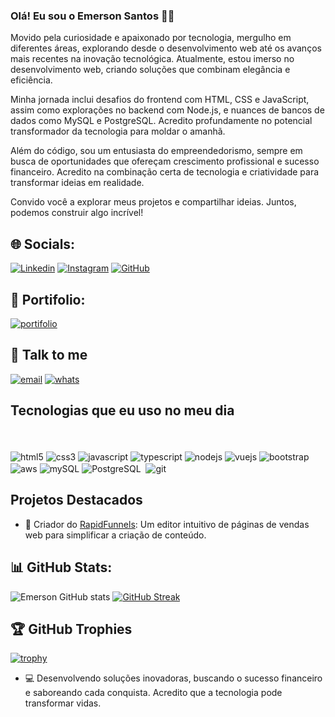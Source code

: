 
### Olá! Eu sou o Emerson Santos ✋🏾

Movido pela curiosidade e apaixonado por tecnologia, mergulho em diferentes áreas, explorando desde o desenvolvimento web até os avanços mais recentes na inovação tecnológica. Atualmente, estou imerso no desenvolvimento web, criando soluções que combinam elegância e eficiência.

Minha jornada inclui desafios do frontend com HTML, CSS e JavaScript, assim como explorações no backend com Node.js, e nuances de bancos de dados como MySQL e PostgreSQL. Acredito profundamente no potencial transformador da tecnologia para moldar o amanhã.

Além do código, sou um entusiasta do empreendedorismo, sempre em busca de oportunidades que ofereçam crescimento profissional e sucesso financeiro. Acredito na combinação certa de tecnologia e criatividade para transformar ideias em realidade.

Convido você a explorar meus projetos e compartilhar ideias. Juntos, podemos construir algo incrível!



## 🌐 Socials:
[![Linkedin](https://img.shields.io/badge/LinkedIn-0077B5?style=for-the-badge&logo=linkedin&logoColor=white)](https://www.linkedin.com/in/emerson-santos-3857ba221/)
[![Instagram](https://img.shields.io/badge/Instagram-E4405F?style=for-the-badge&logo=instagram&logoColor=white)](https://www.instagram.com/emerson1998santos/)
[![GitHub](https://img.shields.io/badge/GitHub-100000?style=for-the-badge&logo=github&logoColor=white)](https://github.com/emersonSantos98)

## 📂 Portifolio:
[![portifolio](https://img.shields.io/badge/website-000000?style=for-the-badge&logo=About.me&logoColor=white)](https://emersonsantos98.github.io/)


## 📠 Talk to me
[![email](https://img.shields.io/badge/Gmail-D14836?style=for-the-badge&logo=gmail&logoColor=white)](https://mail.google.com/mail/u/0/?ogbl#inbox)
[![whats](https://img.shields.io/badge/WhatsApp-25D366?style=for-the-badge&logo=whatsapp&logoColor=white)](https://api.whatsapp.com/send?phone=5511937507856&text=Ol%C3%A1)

## Tecnologias que eu uso no meu dia

<div style="display: inline-block"><br/>
<!-- Adicione suas tecnologias destacadas aqui -->
</div>
<br/>

<div style="display: inline-block"><br/>
<img align="center" alt="html5" src="https://img.shields.io/badge/HTML5-E34F26?style=for-the-badge&logo=html5&logoColor=white"/>
<img align="center" alt="css3" src="https://img.shields.io/badge/CSS3-1572B6?style=for-the-badge&logo=css3&logoColor=white"/>
<img align="center" alt="javascript" src="https://img.shields.io/badge/JavaScript-F7DF1E?style=for-the-badge&logo=javascript&logoColor=black"/>
<img align="center" alt="typescript" src="https://img.shields.io/badge/TypeScript-007ACC?style=for-the-badge&logo=typescript&logoColor=white"/>
<img align="center" alt="nodejs" src="https://img.shields.io/badge/Node.js-43853D?style=for-the-badge&logo=node.js&logoColor=whit"/>
<img align="center" alt="vuejs" src="https://img.shields.io/badge/Vue.js-35495E?style=for-the-badge&logo=vue.js&logoColor=4FC08D"/>
<img align="center" alt="bootstrap" src="https://img.shields.io/badge/Bootstrap-563D7C?style=for-the-badge&logo=bootstrap&logoColor=white"/>
<img align="center" alt="aws" src="https://img.shields.io/badge/Amazon_AWS-FF9900?style=for-the-badge&logo=amazonaws&logoColor=white"/>
<img align="center" alt="mySQL" src="https://img.shields.io/badge/MySQL-005C84?style=for-the-badge&logo=mysql&logoColor=white"/>
<img align="center" alt="PostgreSQL" src="https://img.shields.io/badge/PostgreSQL-316192?style=for-the-badge&logo=postgresql&logoColor=white"/>
<img align="center" alt="" src="https://img.shields.io/badge/Express.js-404D59?style=for-the-badge"/>
<img align="center" alt="git" src="https://img.shields.io/badge/GIT-E44C30?style=for-the-badge&logo=git&logoColor=white"/>
</div>
<br/>

## Projetos Destacados

- 🚀 Criador do [RapidFunnels](https://app.rapidfunnels.com.br/login): Um editor intuitivo de páginas de vendas web para simplificar a criação de conteúdo.

## 📊 GitHub Stats:

![Emerson GitHub stats](https://github-readme-stats.vercel.app/api?username=emersonSantos98&show_icons=true&theme=radical)
[![GitHub Streak](https://streak-stats.demolab.com/?user=emersonSantos98&theme=dracula)](https://git.io/streak-stats)

## 🏆 GitHub Trophies

[![trophy](https://github-profile-trophy.vercel.app/?username=emersonSantos98&row=2&column=10&theme=monokai)](https://github.com/ryo-ma/github-profile-trophy)

- 💻 Desenvolvendo soluções inovadoras, buscando o sucesso financeiro e saboreando cada conquista. Acredito que a tecnologia pode transformar vidas. 
